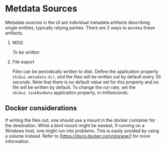 # Metdata Sources

Metadata sources in the UI are individual metadata artifacts describing single entities, typically
relying parties. There are 2 ways to access these artifacts.

1. MDQ

    _To be written_
    
2. File export

    Files can be periodically written to disk. Define the application property `shibui.metadata-dir`,
    and the files will be written out by default every 30 seconds. Note that there is no default value
    set for this property and no file will be written by default. To change the run rate, set the
    `shibui.taskRunRate` application property, in milliseconds.
    
## Docker considerations

If writing the files out, one should use a mount in the docker container for the destination. While a bind mount
might be easiest, if running on a Windows host, one might run into problems. This is easily avoided by using a
volume instead. Refer to [https://docs.docker.com/storage/] for more information.
